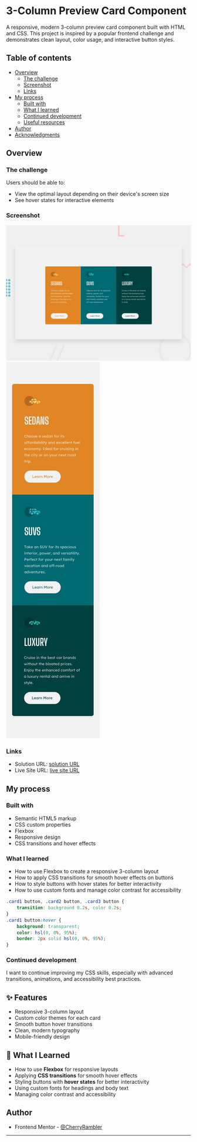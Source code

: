 # 3-Column Preview Card Component

A responsive, modern 3-column preview card component built with HTML and CSS. This project is inspired by a popular frontend challenge and demonstrates clean layout, color usage, and interactive button styles.

## Table of contents

- [Overview](#overview)
  - [The challenge](#the-challenge)
  - [Screenshot](#screenshot)
  - [Links](#links)
- [My process](#my-process)
  - [Built with](#built-with)
  - [What I learned](#what-i-learned)
  - [Continued development](#continued-development)
  - [Useful resources](#useful-resources)
- [Author](#author)
- [Acknowledgments](#acknowledgments)

## Overview

### The challenge

Users should be able to:

- View the optimal layout depending on their device's screen size
- See hover states for interactive elements

### Screenshot

![Desktop Preview](./design/desktop-preview.jpg)
![Mobile Preview](./design/mobile-design.jpg)

### Links

- Solution URL: [ solution URL ](https://your-solution-url.com)
- Live Site URL: [ live site URL ](https://your-live-site-url.com)

## My process

### Built with

- Semantic HTML5 markup
- CSS custom properties
- Flexbox
- Responsive design
- CSS transitions and hover effects

### What I learned

- How to use Flexbox to create a responsive 3-column layout
- How to apply CSS transitions for smooth hover effects on buttons
- How to style buttons with hover states for better interactivity
- How to use custom fonts and manage color contrast for accessibility

```css
.card1 button, .card2 button, .card3 button {
    transition: background 0.2s, color 0.2s;
}
.card1 button:hover {
    background: transparent;
    color: hsl(0, 0%, 95%);
    border: 2px solid hsl(0, 0%, 95%);
}
```

### Continued development

I want to continue improving my CSS skills, especially with advanced transitions, animations, and accessibility best practices.

## ✨ Features
- Responsive 3-column layout
- Custom color themes for each card
- Smooth button hover transitions
- Clean, modern typography
- Mobile-friendly design

## 📝 What I Learned
- How to use **Flexbox** for responsive layouts
- Applying **CSS transitions** for smooth hover effects
- Styling buttons with **hover states** for better interactivity
- Using custom fonts for headings and body text
- Managing color contrast and accessibility

## Author

- Frontend Mentor - [@CherryRambler](https://www.frontendmentor.io/profile/CherryRambler)

---



